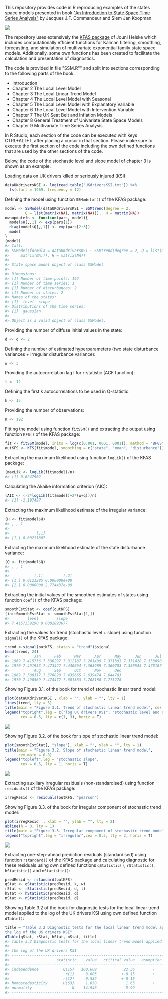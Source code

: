 
This repository provides code in R reproducing examples of the states space models presented in book ["An Introduction to State Space Time Series Analysis"](http://www.ssfpack.com/CKbook.html) by Jacques J.F. Commandeur and Siem Jan Koopman.

![](Figures/CKbook.png)

The repository uses extensively the [KFAS package](https://cran.r-project.org/web/packages/KFAS/index.html) of Jouni Helske which includes computationally efficient functions for Kalman filtering, smoothing, forecasting, and simulation of multivariate exponential family state space models. Additionally, some own functions has been created to facilitate the calculation and presentation of diagnostics.

The code is provided in file "SSM.R"" and split into sections corresponding to the following parts of the book:

-   Introduction
-   Chapter 2 The Local Level Model
-   Chapter 3 The Local Linear Trend Model
-   Chapter 4 The Local Level Model with Seasonal
-   Chapter 5 The Local Level Model with Explanatory Variable
-   Chapter 6 The Local Level Model with Intervention Variable
-   Chapter 7 The UK Seat Belt and Inflation Models
-   Chapter 8 General Treatment of Univariate State Space Models
-   Chapter 9 Multivariate Time Series Analysis

In R Studio, each section of the code can be executed with keys CTRL+ALT+T, after placing a cursor in that section. Please make sure to execute the first section of the code including the own defined functions that are used by the other sections of the code.

Below, the code of the stochastic level and slope model of chapter 3 is shown as an example.

Loading data on UK drivers killed or seriously injured (KSI):

``` r
dataUKdriversKSI <- log(read.table("UKdriversKSI.txt")) %>% 
  ts(start = 1969, frequency = 12)
```

Defining the model using function `SSModelof()` of the KFAS package:

``` r
model <- SSModel(dataUKdriversKSI ~ SSMtrend(degree = 2, 
         Q = list(matrix(NA), matrix(NA))),  H = matrix(NA))
ownupdatefn <- function(pars, model){
  model$H[,,1] <- exp(pars[1])
  diag(model$Q[,,1]) <- exp(pars[2:3])
  model
}
(model)
#> Call:
#> SSModel(formula = dataUKdriversKSI ~ SSMtrend(degree = 2, Q = list(matrix(NA), 
#>     matrix(NA))), H = matrix(NA))
#> 
#> State space model object of class SSModel
#> 
#> Dimensions:
#> [1] Number of time points: 192
#> [1] Number of time series: 1
#> [1] Number of disturbances: 2
#> [1] Number of states: 2
#> Names of the states:
#> [1]  level  slope
#> Distributions of the time series:
#> [1]  gaussian
#> 
#> Object is a valid object of class SSModel.
```

Providing the number of diffuse initial values in the state:

``` r
d <- q <- 2 
```

Defining the number of estimated hyperparameters (two state disturbance variances + irregular disturbance variance):

``` r
w <- 3
```

Providing the autocorrelation lag l for r-statistic (ACF function):

``` r
l <- 12
```

Defining the first k autocorrelations to be used in Q-statistic:

``` r
k <- 15
```

Providing the number of observations:

``` r
n <- 192
```

Fitting the model using function `fitSSM()` and extracting the output using function `KFS()` of the KFAS package:

``` r
fit <- fitSSM(model, inits = log(c(0.001, 0001, 0001)), method = "BFGS")
outKFS <- KFS(fit$model, smoothing = c("state", "mean", "disturbance"))
```

Extracting the maximum likelihood using function `logLik()` of the KFAS package:

``` r
(maxLik <- logLik(fit$model)/n)
#> [1] 0.6247902
```

Calculating the Akaike information criterion (AIC):

``` r
(AIC <- (-2*logLik(fit$model)+2*(w+q))/n)
#> [1] -1.197497
```

Extracting the maximum likelihood estimate of the irregular variance:

``` r
(H <- fit$model$H)
#> , , 1
#> 
#>            [,1]
#> [1,] 0.00211807
```

Extracting the maximum likelihood estimate of the state disturbance variance:

``` r
(Q <- fit$model$Q)
#> , , 1
#> 
#>           [,1]         [,2]
#> [1,] 0.0121285 0.000000e+00
#> [2,] 0.0000000 2.774437e-09
```

Extracting the initial values of the smoothed estimates of states using function `coef()` of the KFAS package:

``` r
smoothEstStat <- coef(outKFS)
(initSmoothEstStat <- smoothEstStat[1,])
#>        level        slope 
#> 7.4157359290 0.0002893677
```

Extracting the values for trend (stochastic level + slope) using function `signal()` of the KFAS package:

``` r
trend <-signal(outKFS, states = "trend")$signal
head(trend, 24)
#>           Jan      Feb      Mar      Apr      May      Jun      Jul
#> 1969 7.415736 7.330297 7.312187 7.261499 7.371391 7.331428 7.353890
#> 1970 7.491953 7.473422 7.440664 7.363989 7.360783 7.350545 7.478187
#>           Aug      Sep      Oct      Nov      Dec
#> 1969 7.388317 7.376828 7.435665 7.639474 7.644703
#> 1970 7.490569 7.474472 7.601383 7.708188 7.775278
```

Showing Figure 3.1. of the book for trend of stochastic linear trend model:

``` r
plot(dataUKdriversKSI , xlab = "", ylab = "", lty = 1)
lines(trend, lty = 3)
title(main = "Figure 3.1. Trend of stochastic linear trend model", cex.main = 0.8)
legend("topright",leg = c("log UK drivers KSI", "stochastic level and slope"), 
       cex = 0.5, lty = c(1, 3), horiz = T)
```

![](Figures/unnamed-chunk-16-1.png)

Showing Figure 3.2. of the book for slope of stochastic linear trend model:

``` r
plot(smoothEstStat[, "slope"], xlab = "", ylab = "", lty = 1)
title(main = "Figure 3.2. Slope of stochastic linear trend model", 
      cex.main = 0.8)
legend("topleft",leg = "stochastic slope", 
       cex = 0.5, lty = 1, horiz = T)
```

![](Figures/unnamed-chunk-17-1.png)

Extracting auxiliary irregular residuals (non-standardised) using function `residuals()` of the KFAS package:

``` r
irregResid <- residuals(outKFS, "pearson") 
```

Showing Figure 3.3. of the book for irregular component of stochastic trend model:

``` r
plot(irregResid  , xlab = "", ylab = "", lty = 2)
abline(h = 0, lty = 1)
title(main = "Figure 3.3. Irregular component of stochastic trend model", cex.main = 0.8)
legend("topright",leg = "irregular",cex = 0.5, lty = 2, horiz = T)
```

![](Figures/unnamed-chunk-19-1.png)

Extracting one-step-ahead prediction residuals (standardised) using function `rstandard()` of the KFAS package and calculating diagnostic for these residuals using own defined functions `qStatistic()`, `rStatistic()`, `hStatistic()` and `nStatistic()`:

``` r
predResid <- rstandard(outKFS) 
qStat <- qStatistic(predResid, k, w)
rStat <- rStatistic(predResid, d, l)
hStat <- hStatistic(predResid, d)
nStat <- nStatistic(predResid, d)
```

Showing Table 3.2 of the book for diagnostic tests for the local linear trend model applied to the log of the UK drivers KSI using own defined function `dTable()`:

``` r
title = "Table 3.2 Diagnostic tests for the local linear trend model applied to \n
the log of the UK drivers KSI"
dTable(qStat, rStat, hStat, nStat, title)
#> Table 3.2 Diagnostic tests for the local linear trend model applied to 
#> 
#> the log of the UK drivers KSI
#> -----------------------------------------------------------------------------
#>                     statistic    value   critical value   asumption satisfied
#> -----------------------------------------------------------------------------
#> independence           Q(15)   100.609            22.36        -
#>                         r(1)     0.005           +-0.15        +
#>                        r(12)     0.532           +-0.15        -
#> homoscedasticity       H(63)     1.058             1.65        +
#> normality                  N    14.946             5.99        -
#> -----------------------------------------------------------------------------
```
